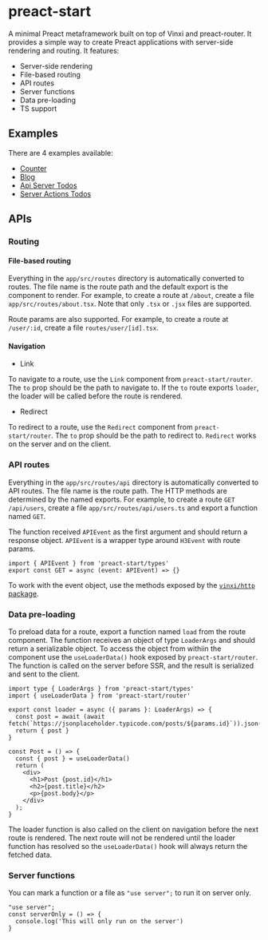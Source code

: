 # preact-start

A minimal Preact metaframework built on top of Vinxi and preact-router. It provides a simple way to create Preact applications with server-side rendering and routing. It features:
- Server-side rendering
- File-based routing
- API routes
- Server functions
- Data pre-loading
- TS support

## Examples

There are 4 examples available:
- [Counter](examples/counter/README.md)
- [Blog](examples/blog/README.md)
- [Api Server Todos](examples/api-server-todos/README.md)
- [Server Actions Todos](examples/server-actions-todos/README.md)

## APIs

### Routing

#### File-based routing

Everything in the `app/src/routes` directory is automatically converted to routes. The file name is the route path and the default export is the component to render. For example, to create a route at `/about`, create a file `app/src/routes/about.tsx`. Note that only `.tsx` or `.jsx` files are supported.

Route params are also supported. For example, to create a route at `/user/:id`, create a file `routes/user/[id].tsx`.

#### Navigation

- Link

To navigate to a route, use the `Link` component from `preact-start/router`. The `to` prop should be the path to navigate to. If the `to` route exports `loader`, the loader will be called before the route is rendered.

- Redirect

To redirect to a route, use the `Redirect` component from `preact-start/router`. The `to` prop should be the path to redirect to. `Redirect` works on the server and on the client.

### API routes

Everything in the `app/src/routes/api` directory is automatically converted to API routes. The file name is the route path. The HTTP methods are determined by the named exports. For example, to create a route `GET /api/users`, create a file `app/src/routes/api/users.ts` and export a function named `GET`. 

The function received `APIEvent` as the first argument and should return a response object. `APIEvent` is a wrapper type around `H3Event` with route params.

```
import { APIEvent } from 'preact-start/types'
export const GET = async (event: APIEvent) => {}
```

To work with the event object, use the methods exposed by the [`vinxi/http` package](https://vinxi.vercel.app/api/server/request.html).

### Data pre-loading

To preload data for a route, export a function named `load` from the route component. The function receives an object of type `LoaderArgs` and should return a serializable object. To access the object from withiin the component use the `useLoaderData()` hook exposed by `preact-start/router`.
The function is called on the server before SSR, and the result is serialized and sent to the client.

```
import type { LoaderArgs } from 'preact-start/types'
import { useLoaderData } from 'preact-start/router'

export const loader = async ({ params }: LoaderArgs) => {
  const post = await (await fetch(`https://jsonplaceholder.typicode.com/posts/${params.id}`)).json()
  return { post }
}

const Post = () => {
  const { post } = useLoaderData()
  return (
    <div>
      <h1>Post {post.id}</h1>
      <h2>{post.title}</h2>
      <p>{post.body}</p>
    </div>
  );
}
```

The loader function is also called on the client on navigation before the next route is rendered. The next route will not be rendered until the loader function has resolved so the `useLoaderData()` hook will always return the fetched data.

### Server functions
You can mark a function or a file as `"use server";` to run it on server only.

```
"use server";
const serverOnly = () => {
  console.log('This will only run on the server')
}
```
